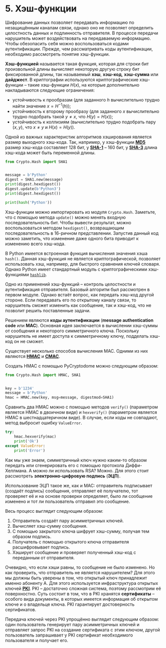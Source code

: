 # 5. Хэш-функции

Шифрование данных позволяет передавать информацию по незащищённым каналам связи, однако оно не позволяет определить целостность данных и подлинность отправителя. В процессе передачи нарушитель может воздействовать на передаваемую информацию. Чтобы обезопасить себя можно воспользоваться кодами аутентификации. Прежде, чем рассматривать коды аутентификации, необходимо рассмотреть понятие хэш-функции.

**Хэш-функцией** называется такая функция, которая для строки бит произвольной длины вычисляет некоторую другую строку бит фиксированной длины, так называемый **хэш**, **хэш-код**, **хэш-сумма** или **дайджест**. В криптографии используются криптографические хэш-функции – такие хэш-функции $H (x)$, на которые дополнительно накладываются следующие ограничения:
- устойчивость к прообразам (для заданного $h$ вычислительно трудно найти значение $x = H^{-1} (h)$);
- устойчивость к второму прообразу (для заданного $x$ вычислительно трудно подобрать такой $y \ne x$, что $H (y) = H (x)$);
- устойчивость к коллизиям (вычислительно трудно подобрать пару $(x, y)$, что $x \ne y$ и $H (x) = H (y)$).

Одной из важных характеристик алгоритмов хэширования является размер выходного хэш-кода. Так, например, у хэш-функции [**MD5**](https://ru.wikipedia.org/wiki/MD5) размер хэш-кода составляет 128 бит, у [**SHA-1**](https://ru.wikipedia.org/wiki/SHA-1) – 160 бит, у [**SHA-3**](https://ru.wikipedia.org/wiki/SHA-3) длина хэш-кода может быть переменной длины.

```python
from Crypto.Hash import SHA1


message = b'Python'
digest = SHA1.new(message)
print(digest.hexdigest())
digest.update(b'Python3')
print(digest.hexdigest())

print(hash('Python'))

```

Хэш-функции можно импортировать из модуля `Crypto.Hash`. Заметьте, что с помощью метода `update()` можно менять входную последовательность бит. Чтобы вывести результат, можно воспользоваться методом `hexdigest()`, возвращающим последовательность в 16-ричном представлении. Запустив данный код можно заметить, что изменение даже одного бита приводит к изменению всего хэш-кода.

В Python имеется встроенная функция вычисления значения хэша `hash()`. Данная хэш-функция не является криптографической, позволяет использовать хэш, например, для быстрого сравнения ключей словаря. Однако Python имеет стандартный модуль с криптографическими хэш-функциями [`hashlib`](https://docs-python.ru/standart-library/modul-hashlib-python/).

Одно из применений хэш-функций – контроль целостности и аутентификация отправителя. Базовый алгоритм был рассмотрен в первом модуле. Однако встаёт вопрос, как передать хэш-код другой стороне. Если передавать его по открытому каналу связи, то нарушитель сможет изменить как сообщение, так и хэш-код, что не позволит решить поставленные задачи. 

Решением являются **коды аутентификации** (**message authentication code** или **MAC**). Основная идея заключается в вычислении хэш-суммы от сообщения и некоторого симметричного ключа. Поскольку нарушитель не имеет доступа к симметричному ключу, подделать хэш-код он не сможет.

Существует несколько способов вычисления MAC. Одними из них являются [**HMAC**](https://ru.wikipedia.org/wiki/HMAC) и [**CMAC**](https://ru.wikipedia.org/wiki/CBC-MAC). 

Создать HMAC с помощью PyCryptodome можно следующим образом:

```python
from Crypto.Hash import HMAC, SHA1


key = b'1234'
message = b'Python'
hmac = HMAC.new(key, msg=message, digestmod=SHA1)

```

Сравнить два HMAC можно с помощью методов `verify()` (параметром является HMAC в двоичном виде) и `hexverify()` (параметром является HMAC в шестнадцатеричном виде). В случае, если коды не совпадают, метод выбросит ошибку `ValueError`.

```python
try:
    hmac.hexverify(mac)
    print('Ok')
except ValueError:
    print('Error')

```

Как мы уже знаем, симметричный ключ нужно каким-то образом передать или сгенерировать его с помощью протокола Диффи-Хеллмана. А можно ли использовать RSA? Можно. Для этого стоит рассмотреть **электронно-цифровую подпись** (**ЭЦП**).

Использование ЭЦП такое же, как и MAC: отправитель подписывает (создаёт подпись) сообщения, отправляет её получателю, тот проверяет её и на основе проверки определяет, было ли сообщение изменено и тот ли пользователь отправил это сообщение.

Весь процесс выглядит следующим образом:
1. Отправитель создаёт пару асимметричных ключей.
2. Вычисляет хэш-сумму сообщения.
3. С помощью закрытого ключа шифрует хэш-сумму, получая тем образом подпись.
4. Получатель с помощью открытого ключа отправителя расшифровывает подпись.
5. Хэширует сообщение и проверяет полученный хэш-код с переданным от отправителя.

Очевидно, что если хэши равны, то сообщение не было изменено. Но как проверить, что отправитель не является нарушителем? Для этого мы должны быть уверены в том, что открытый ключ принадлежит именно абоненту A. Для этого используется инфраструктура открытых ключей [**PKI**](https://ru.wikipedia.org/wiki/Инфраструктура_открытых_ключей). PKI – достаточно сложная система, поэтому рассмотрим её поверхностно. Суть состоит в том, что в PKI хранятся **сертификаты** – особого вида документы, в которых имеется информация об открытом ключе и о владельце ключа. PKI гарантирует достоверность сертификатов.

Передача ключей через PKI упрощённо выглядит следующим образом: один пользователь генерирует пару асимметричных ключей и отправляет запрос PKI на создание сертификата с этим ключом, другой пользователь запрашивает у PKI сертификат необходимого пользователя и получает его.
